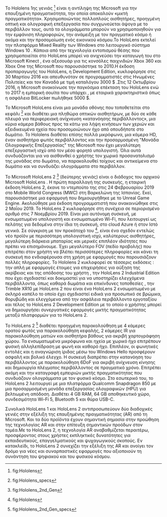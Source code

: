 



Το Hololens 1ης γενιάς [^1] είναι η αντίληψη της Microsoft για την επαυξημένη πραγματικότητα, την οποία αποκαλούν «μικτή πραγματικότητα». Χρησιμοποιώντας πολλαπλούς αισθητήρες, προηγμένη οπτική και ολογραφική επεξεργασία που συγχωνεύεται άψογα με το περιβάλλον τους, αυτά τα ολογράμματα μπορούν να χρησιμοποιηθούν για την εμφάνιση πληροφοριών, την ανάμειξη με τον πραγματικό κόσμο ή ακόμα και την προσομοίωση ενός εικονικού κόσμου.Το HoloLens εκτελεί την πλατφόρμα Mixed Reality των Windows στο λειτουργικό σύστημα Windows 10 . Κάποια από την τεχνολογία εντοπισμού θέσης που χρησιμοποιείται στο HoloLens μπορεί να ανιχνεύσει την καταγωγή του στο Microsoft Kinect , ένα αξεσουάρ για τις κονσόλες παιχνιδιών Xbox 360 και Xbox One της Microsoft που παρουσιάστηκε το 2010.Η έκδοση προπαραγωγής του HoloLens, η Development Edition, κυκλοφόρησε στις 30 Μαρτίου 2016 και απευθυνόταν σε προγραμματιστές στις Ηνωμένες Πολιτείες και τον Καναδά με τιμή καταλόγου 3000 $ .Στις 12 Οκτωβρίου 2016, η Microsoft ανακοίνωσε την παγκόσμια επέκταση του HoloLens ενώ το 2017 η  εμπορική σουίτα που υπάρχει , με εταιρικά χαρακτηριστικά όπως η ασφάλεια BitLocker πωλήθηκε 5000 $.

Το Microsoft HoloLens είναι μια μονάδα οθόνης που τοποθετείται στο κεφάλι [^2] και διαθέτει μια πληθώρα οπτικών αισθητήρων, με δύο σε κάθε πλευρά για περιφερειακή ανίχνευση «κατανόησης περιβάλλοντος», μια κύρια κάμερα βάθους προς τα κάτω για λήψη κινήσεων των χεριών και εξειδικευμένα ηχεία που προσομοιώνουν ήχο από οπουδήποτε στο δωμάτιο. Το Hololens διαθέτει επίσης πολλά μικρόφωνα, μια κάμερα HD, έναν αισθητήρα φωτός περιβάλλοντος και την προσαρμοσμένη "Μονάδα Ολογραφικής Επεξεργασίας" της Microsoft που έχει μεγαλύτερη επεξεργαστική ισχύ από τον μέσο φορητό υπολογιστή. Όλα αυτά συνδυάζονται για να αισθανθεί ο χρήστης τον χωρικό προσανατολισμό της μονάδας στο δωμάτιο, να παρακολουθεί τοίχους και αντικείμενα στο δωμάτιο και να συνδυάζει ολογράμματα στο περιβάλλον.


Το Microsoft HoloLens 2 [^3] (δεύτερης γενιάς) είναι ο διάδοχος του αρχικού Microsoft HoloLens . Η πρώτη παραλλαγή της συσκευής, η εταιρική έκδοση HoloLens 2, έκανε το ντεμπούτο της στις 24 Φεβρουαρίου 2019 στο Mobile World Congress (MWC) στη Βαρκελώνη της Ισπανίας. Εκεί, παρουσιάστηκε μια εφαρμογή που δημιουργήθηκε με το Unreal Game Engine. Ακολούθησε μια έκδοση προγραμματιστή που ανακοινώθηκε στις 2 Μαΐου 2019. Το HoloLens 2 κυκλοφόρησε στη συνέχεια σε περιορισμένο αριθμό στις 7 Νοεμβρίου 2019. Είναι μια αυτόνομη συσκευή, με ενσωματωμένο υπολογιστή και ενσωματωμένο Wi-Fi, που λειτουργεί ως πελάτης για δεδομένα στην ίδια τη συσκευή, στο cloud Azure ή στον Ιστό γενικά. Σε σύγκριση με τον προκάτοχό του [^1], είναι ένα σχεδόν εντελώς νέο προϊόν με περισσότερη υπολογιστική ισχύ, καλύτερους αισθητήρες, μεγαλύτερη διάρκεια μπαταρίας και μερικές επιπλέον ιδιότητες που πρέπει να επισημάνουμε. Έχει μεγαλύτερο FOV (πεδίο προβολής) που επιτρέπει στον χρήστη να βλέπει περισσότερες πληροφορίες και κάνει τη συσκευή πιο ενδιαφέρουσα στη χρήση με εφαρμογές που παρουσιάζουν πολλές πληροφορίες. Το Hololens 2 κυκλοφορεί σε τέσσερις εκδόσεις : την απλή με εφαρμογές έτοιμες για επιχειρήσεις για αύξηση της ακρίβειας και της απόδοσης του χρήστη , την HoloLens 2 Industrial Edition που έχει σχεδιαστεί και δοκιμαστεί για να υποστηρίζει ελεγχόμενα περιβάλλοντα, όπως καθαρά δωμάτια και επικίνδυνες τοποθεσίες , την Trimble XR10 με HoloLens 2 που είναι ένα HoloLens 2 ενσωματωμένο με σκληρό καπέλο το οποίο έχει σχεδιαστεί ειδικά για προσωπικό σε βρώμικα, θορυβώδη και ελεγχόμενα από την ασφάλεια περιβάλλοντα εργοταξίου και τέλος το HoloLens 2 Development Edition με το οποίο ο χρήστης μπορεί να δημιουργήσει συνεργατικές εφαρμογές μικτής πραγματικότητας μεταξύ πλατφορμών για το HoloLens 2.





Το HoloLens 2 [^4] διαθέτει προηγμένη παρακολούθηση με 4 κάμερες ορατού φωτός για παρακολούθηση κεφαλής, 2 κάμερες IR για παρακολούθηση ματιών και αισθητήρα βάθους για ακριβή χαρτογράφηση χώρου. Τα ενσωματωμένα μικρόφωνα και ηχεία με χωρικό ήχο επιτρέπουν φυσική αλληλεπίδραση με φωνή και καθαρό ήχο. Επιπλέον, οι φωνητικές εντολές και η αναγνώριση ίριδας μέσω του Windows Hello προσφέρουν ασφαλή και βολικό έλεγχο. Η συσκευή διαπρέπει στην κατανόηση του περιβάλλοντος με παρακολούθηση 6DoF για ακριβή ανίχνευση κίνησης και δημιουργία πλέγματος περιβάλλοντος σε πραγματικό χρόνο. Επιτρέπει ακόμη και την καταγραφή εμπειριών μικτής πραγματικότητας που συνδυάζουν ολογράμματα με τον φυσικό κόσμο. Στο εσωτερικό του, το HoloLens 2 λειτουργεί με μια πλατφόρμα Qualcomm Snapdragon 850 με μια προσαρμοσμένη μονάδα επεξεργασίας ολογραφικών (HPU) για βελτιωμένη απόδοση. Διαθέτει 4 GB RAM, 64 GB αποθηκευτικό χώρο, συνδεσιμότητα Wi-Fi 5, Bluetooth 5 και θύρα USB-C. 



Συνολικά HoloLens 1 και HoloLens 2 αντιπροσωπεύουν δύο διαδοχικές γενιές στην εξέλιξη της επαυξημένης πραγματικότητας (AR) από τη Microsoft. Και τα δύο προϊόντα έχουν σημαντική σημασία στην προώθηση της τεχνολογίας AR και στην επίτευξη σημαντικών προόδων στον τομέα.Με το HoloLens 2, η τεχνολογία AR αναβαθμίζεται περαιτέρω, προσφέροντας στους χρήστες εκπληκτικές δυνατότητες για εκπαιδευτικούς, επαγγελματικούς και ψυχαγωγικούς σκοπούς. Εν κατακλείδι, το HoloLens 2 συνεχίζει την εξέλιξη της AR και ανοίγει τον δρόμο για νέες και συναρπαστικές εφαρμογές που αξιοποιούν τη συνάντηση του ψηφιακού και του φυσικού κόσμου.


[^1]: fig:Hololens

[^2]: fig:Hololens_specs

[^3]: fig:Hololens_2nd_Gen

[^4]: fig:Hololens_2nd_Gen_specs
